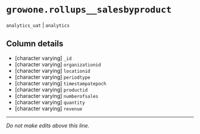 # `growone.rollups__salesbyproduct`
`analytics_uat` | `analytics`

## Column details
* [character varying] `_id`
* [character varying] `organizationid`
* [character varying] `locationid`
* [character varying] `periodtype`
* [character varying] `timestampatepoch`
* [character varying] `productid`
* [character varying] `numberofsales`
* [character varying] `quantity`
* [character varying] `revenue`

-------------------------------------------------------------------------------
*Do not make edits above this line.*
